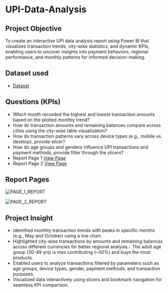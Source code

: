 # UPI-Data-Analysis
## Project Objective
To create an interactive UPI data analysis report using Power BI that visualizes transaction trends, city-wise statistics, and dynamic KPIs, enabling users to uncover insights into payment behaviors, regional performance, and monthly patterns for informed decision-making.
## Dataset used
- <a href="https://github.com/CASKEDOW77/UPI-Data-Analysis/blob/main/UPI%2BTransactions.xlsx">Dataset</a>
## Questions (KPIs)
- Which month recorded the highest and lowest transaction amounts based on the plotted monthly trend?
- How do transaction amounts and remaining balances compare across cities using the city-wise table visualization?
- How do transaction patterns vary across device types (e.g., mobile vs. desktop), provide slicer?
- How do age groups and genders influence UPI transactions and payment methods, provide filter through the slicers?
- Report Page 1 <a href="https://github.com/CASKEDOW77/UPI-Data-Analysis/blob/main/PAGE_1_REPORT.png">View Page</a>
- Report Page 2 <a href="https://github.com/CASKEDOW77/UPI-Data-Analysis/blob/main/PAGE_2_REPORT.png">View Page</a>
## Report Pages

![PAGE_1_REPORT]( https://github.com/CASKEDOW77/UPI-Data-Analysis/blob/main/PAGE_1_REPORT.png)

![PAGE_2_REPORT]( https://github.com/CASKEDOW77/UPI-Data-Analysis/blob/main/PAGE_2_REPORT.png)
## Project Insight
- Identified monthly transaction trends with peaks in specific months (e.g., May and October) using a line chart.
- Highlighted city-wise transactions by amounts and remaining balances across different currencies for better regional analysis.- The adult age group (30-49 yrs) is 
  max contributing (~50%) and buys the most products.
- Enabled users to analyze transactions filtered by parameters such as age groups, device types, gender, payment methods, and transaction purposes.
- Visualized data interactively using slicers and bookmark navigation for seamless KPI comparison.
